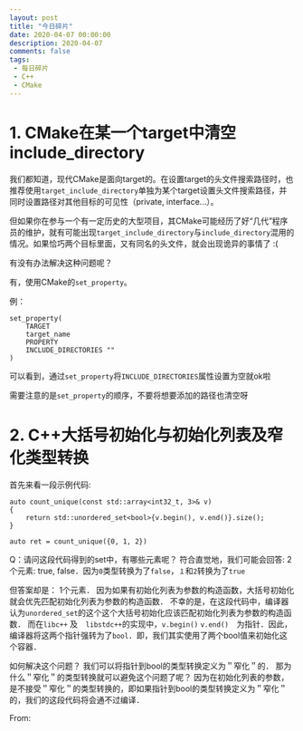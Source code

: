 ```yaml
---
layout: post
title: "今日碎片"
date: 2020-04-07 00:00:00
description: 2020-04-07
comments: false
tags: 
 - 每日碎片
 - C++
 - CMake
---
```


# 1. CMake在某一个target中清空include_directory
我们都知道，现代CMake是面向target的。在设置target的头文件搜索路径时，也推荐使用`target_include_directory`单独为某个target设置头文件搜索路径，并同时设置路径对其他目标的可见性（private, interface...）。

但如果你在参与一个有一定历史的大型项目，其CMake可能经历了好“几代”程序员的维护，就有可能出现`target_include_directory`与`include_directory`混用的情况。如果恰巧两个目标里面，又有同名的头文件，就会出现诡异的事情了 :(

有没有办法解决这种问题呢？

有，使用CMake的`set_property`。

例：
```
set_property(
    TARGET
    target_name
    PROPERTY
    INCLUDE_DIRECTORIES ""
)
```
可以看到，通过`set_property`将`INCLUDE_DIRECTORIES`属性设置为空就ok啦

需要注意的是`set_property`的顺序，不要将想要添加的路径也清空呀

# 2. C++大括号初始化与初始化列表及窄化类型转换
首先来看一段示例代码:
```
auto count_unique(const std::array<int32_t, 3>& v)
{
    return std::unordered_set<bool>{v.begin(), v.end()}.size();
}

auto ret = count_unique({0, 1, 2})
```

Q：请问这段代码得到的set中，有哪些元素呢？
符合直觉地，我们可能会回答:
2个元素: true, false．因为`0`类型转换为了`false`，`１`和`2`转换为了`true`

但答案却是：
1个元素．
因为如果有初始化列表为参数的构造函数，大括号初始化就会优先匹配初始化列表为参数的构造函数．
不幸的是，在这段代码中，编译器认为`unordered_set`的这个这个大括号初始化应该匹配初始化列表为参数的构造函数．
而在`libc++` 及　`libstdc++`的实现中，`v.begin()` `v.end()`　为指针．因此，编译器将这两个指针强转为了`bool`．即，我们其实使用了两个bool值来初始化这个容器．

如何解决这个问题？
我们可以将指针到bool的类型转换定义为＂窄化＂的．
那为什么＂窄化＂的类型转换就可以避免这个问题了呢？
因为在初始化列表的参数，是不接受＂窄化＂的类型转换的，即如果指针到bool的类型转换定义为＂窄化＂的，我们的这段代码将会通不过编译．

From: [](https://isocpp.org/files/papers/P1957R2.html)

